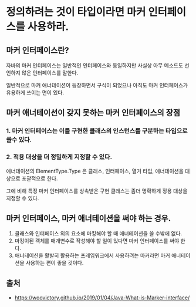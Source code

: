 # 정의하려는 것이 타입이라면 마커 인터페이스를 사용하라.

## 마커 인터페이스란?

자바의 마커 인터페이스는 일반적인 인터페이스와 동일하지만 사실상 아무 메소드도 선언하지 않은 인터페이스를 말한다.

일반적으로 마커 애너테이션이 등장하면서 구식이 되었으나 아직도 마커 인터페이스가 유용하게 쓰이는 면이 있다.

## 마커 애너테이션이 갖지 못하는 마커 인터페이스의 장점

### 1. 마커 인터페이스는 이를 구현한 클래스의 인스턴스를 구분하는 타입으로 쓸수 있다.

### 2. 적용 대상을 더 정밀하게 지정할 수 있다.

애너테이션의 ElementType.Type 은 클래스, 인터페이스, 열거 타입, 애너테이션을 대상으로 포괄적으로 한다.

그에 비해 특정 마커 인터페이스를 상속받은 구현 클래스는 좀더 명확하게 정용 대상을 지정할 수 있다.

## 마커 인터페이스, 마커 애너테이션을 써야 하는 경우.

1. 클래스와 인터페이스 외의 요소에 마킹해야 할 때 애너테이션을 쓸 수밖에 없다.
2. 마킹이된 객체를 매개변수로 작성해야 할 일이 있다면 마커 인터페이스를 써야 한다.
3. 애너테이션을 활발히 활용하는 프레임워크에서 사용하려는 마커라면 마커 애너테이션을 사용하는 편이 좋을 것이다.

## 출처

* https://woovictory.github.io/2019/01/04/Java-What-is-Marker-interface/